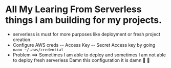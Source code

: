 # All My Learing From Serverless things I am building for my projects.

- serverless is must for more purposes like deployment or fresh project creation.
- Configure AWS creds -- Access Key -- Secret Access key by going ``` nano ~/.aws/credential```
- Problem ==> Sometimes I am able to deploy and sometimes I am not able to deploy fresh serverless Damn this configuration it is damn :triumph: :triumph:
